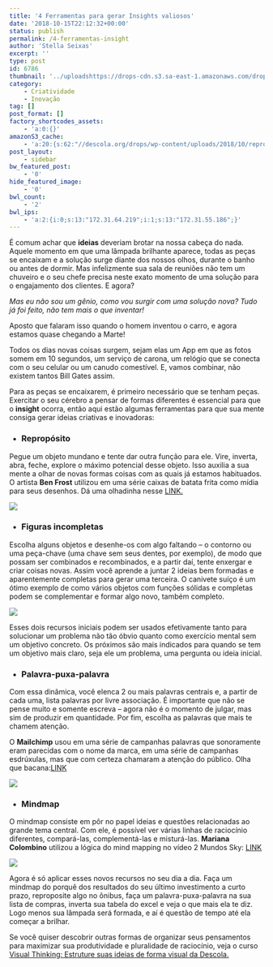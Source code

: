 ```yaml
---
title: '4 Ferramentas para gerar Insights valiosos'
date: '2018-10-15T22:12:32+00:00'
status: publish
permalink: /4-ferramentas-insight
author: 'Stella Seixas'
excerpt: ''
type: post
id: 6786
thumbnail: '../uploadshttps://drops-cdn.s3.sa-east-1.amazonaws.com/drops-new/wp-content/uploads/2018/10/15220706/4_ferramentas_insight-150x150.png'
category:
    - Criatividade
    - Inovação
tag: []
post_format: []
factory_shortcodes_assets:
    - 'a:0:{}'
amazonS3_cache:
    - 'a:20:{s:62:"//descola.org/drops/wp-content/uploads/2018/10/reproposito.png";i:6787;s:70:"//descola.org/drops/wp-content/uploads/2018/10/reproposito-300x300.png";i:6787;s:100:"//s3-sa-east-1.amazonaws.com/drops-cdn/drops-new/wp-content/uploads/2018/10/15200531/reproposito.png";i:6787;s:108:"//s3-sa-east-1.amazonaws.com/drops-cdn/drops-new/wp-content/uploads/2018/10/15200531/reproposito-300x300.png";i:6787;s:61:"//descola.org/drops/wp-content/uploads/2018/10/incompleto.png";i:6788;s:69:"//descola.org/drops/wp-content/uploads/2018/10/incompleto-300x300.png";i:6788;s:99:"//s3-sa-east-1.amazonaws.com/drops-cdn/drops-new/wp-content/uploads/2018/10/15200538/incompleto.png";i:6788;s:107:"//s3-sa-east-1.amazonaws.com/drops-cdn/drops-new/wp-content/uploads/2018/10/15200538/incompleto-300x300.png";i:6788;s:71:"//descola.org/drops/wp-content/uploads/2018/10/palavra-puxa-palavra.png";i:6790;s:79:"//descola.org/drops/wp-content/uploads/2018/10/palavra-puxa-palavra-300x300.png";i:6790;s:109:"//s3-sa-east-1.amazonaws.com/drops-cdn/drops-new/wp-content/uploads/2018/10/15200551/palavra-puxa-palavra.png";i:6790;s:117:"//s3-sa-east-1.amazonaws.com/drops-cdn/drops-new/wp-content/uploads/2018/10/15200551/palavra-puxa-palavra-300x300.png";i:6790;s:60:"//descola.org/drops/wp-content/uploads/2018/10/maing-map.png";i:6789;s:68:"//descola.org/drops/wp-content/uploads/2018/10/maing-map-300x300.png";i:6789;s:98:"//s3-sa-east-1.amazonaws.com/drops-cdn/drops-new/wp-content/uploads/2018/10/15200543/maing-map.png";i:6789;s:106:"//s3-sa-east-1.amazonaws.com/drops-cdn/drops-new/wp-content/uploads/2018/10/15200543/maing-map-300x300.png";i:6789;s:99:"//s3-sa-east-1.amazonaws.com/drops-cdn/drops-new/wp-content/uploads/2018/10/15220307/maing-map1.png";i:6798;s:107:"//s3-sa-east-1.amazonaws.com/drops-cdn/drops-new/wp-content/uploads/2018/10/15220307/maing-map1-300x300.png";i:6798;s:61:"//descola.org/drops/wp-content/uploads/2018/10/maing-map1.png";i:6798;s:69:"//descola.org/drops/wp-content/uploads/2018/10/maing-map1-300x300.png";i:6798;}'
post_layout:
    - sidebar
bw_featured_post:
    - '0'
hide_featured_image:
    - '0'
bwl_count:
    - '2'
bwl_ips:
    - 'a:2:{i:0;s:13:"172.31.64.219";i:1;s:13:"172.31.55.186";}'
---
```

É comum achar que **ideias** deveriam brotar na nossa cabeça do nada. Aquele momento em que uma lâmpada brilhante aparece, todas as peças se encaixam e a solução surge diante dos nossos olhos, durante o banho ou antes de dormir. Mas infelizmente sua sala de reuniões não tem um chuveiro e o seu chefe precisa neste exato momento de uma solução para o engajamento dos clientes. E agora?

*Mas eu não sou um gênio, como vou surgir com uma solução nova? Tudo já foi feito, não tem mais o que inventar!*

Aposto que falaram isso quando o homem inventou o carro, e agora estamos quase chegando a Marte!

Todos os dias novas coisas surgem, sejam elas um App em que as fotos somem em 10 segundos, um serviço de carona, um relógio que se conecta com o seu celular ou um canudo comestível. E, vamos combinar, não existem tantos Bill Gates assim.

Para as peças se encaixarem, é primeiro necessário que se tenham peças. Exercitar o seu cérebro a pensar de formas diferentes é essencial para que o **insight** ocorra, então aqui estão algumas ferramentas para que sua mente consiga gerar ideias criativas e inovadoras:

- ### Repropósito

Pegue um objeto mundano e tente dar outra função para ele. Vire, inverta, abra, feche, explore o máximo potencial desse objeto. Isso auxilia a sua mente a olhar de novas formas coisas com as quais já estamos habituados. O artista **Ben Frost** utilizou em uma série caixas de batata frita como mídia para seus desenhos. Dá uma olhadinha nesse [LINK.](https://www.hypeness.com.br/2013/07/artista-cria-serie-de-retratos-em-embalagens-de-batatas-fritas-da-mcdonalds/)

![](https://descola.org/drops/wp-content/uploads/2018/10/reproposito-300x300.png)

- ### **Figuras incompletas**

Escolha alguns objetos e desenhe-os com algo faltando – o contorno ou uma peça-chave (uma chave sem seus dentes, por exemplo), de modo que possam ser combinados e recombinados, e a partir daí, tente enxergar e criar coisas novas. Assim você aprende a juntar 2 ideias bem formadas e aparentemente completas para gerar uma terceira. O canivete suíço é um ótimo exemplo de como vários objetos com funções sólidas e completas podem se complementar e formar algo novo, também completo.

![](https://descola.org/drops/wp-content/uploads/2018/10/incompleto-300x300.png)

Esses dois recursos iniciais podem ser usados efetivamente tanto para solucionar um problema não tão óbvio quanto como exercício mental sem um objetivo concreto. Os próximos são mais indicados para quando se tem um objetivo mais claro, seja ele um problema, uma pergunta ou ideia inicial.

- ### Palavra-puxa-palavra

Com essa dinâmica, você elenca 2 ou mais palavras centrais e, a partir de cada uma, lista palavras por livre associação. É importante que não se pense muito e somente escreva – agora não é o momento de julgar, mas sim de produzir em quantidade. Por fim, escolha as palavras que mais te chamem atenção.

O **Mailchimp** usou em uma série de campanhas palavras que sonoramente eram parecidas com o nome da marca, em uma série de campanhas esdrúxulas, mas que com certeza chamaram a atenção do público. Olha que bacana:[LINK](https://www.adweek.com/brand-marketing/ad-day-brace-bizarre-droga5s-wonderfully-wacky-fake-films-mailchimp-175679/)

![](https://descola.org/drops/wp-content/uploads/2018/10/palavra-puxa-palavra-300x300.png)

- ### Mindmap

O mindmap consiste em pôr no papel ideias e questões relacionadas ao grande tema central. Com ele, é possível ver várias linhas de raciocínio diferentes, compará-las, complementá-las e misturá-las. **Mariana Colombino** utilizou a lógica do mind mapping no vídeo 2 Mundos Sky: [LINK](https://vimeo.com/128514946)

![](https://descola.org/drops/wp-content/uploads/2018/10/maing-map1-300x300.png)

Agora é só aplicar esses novos recursos no seu dia a dia. Faça um mindmap do porquê dos resultados do seu último investimento a curto prazo, reproposite algo no ônibus, faça um palavra-puxa-palavra na sua lista de compras, inverta sua tabela do excel e veja o que mais ela te diz. Logo menos sua lâmpada será formada, e aí é questão de tempo até ela começar a brilhar.

Se você quiser descobrir outras formas de organizar seus pensamentos para maximizar sua produtividade e pluralidade de raciocínio, veja o curso [Visual Thinking: Estruture suas ideias de forma visual da Descola.](https://descola.org/curso/visual-thinking)